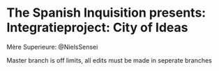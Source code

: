 # The Spanish Inquisition presents: Integratieproject: City of Ideas

Mère Superieure: @NielsSensei

Master branch is off limits, all edits must be made in seperate branches
